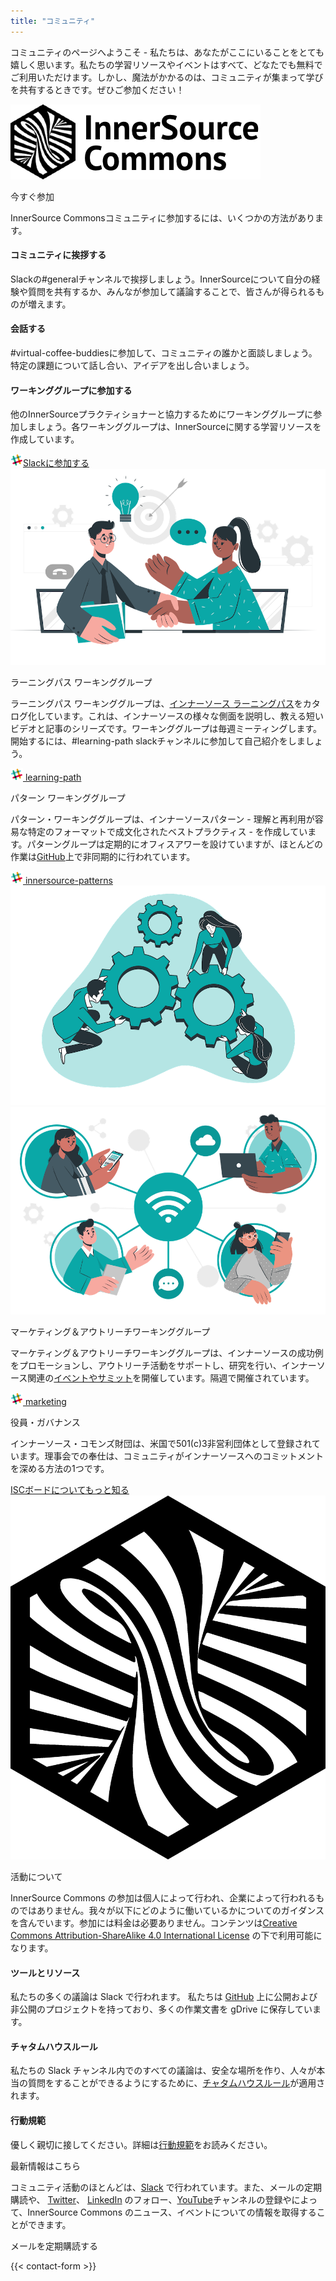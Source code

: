 ```yaml
---
title: "コミュニティ"
---
```


<section class="section">
  <div class="container">
    <div class="row align-items-center">
      <div class="col-md-6 order-2 order-md-1">
        <p>コミュニティのページへようこそ - 私たちは、あなたがここにいることをとても嬉しく思います。私たちの学習リソースやイベントはすべて、どなたでも無料でご利用いただけます。しかし、魔法がかかるのは、コミュニティが集まって学びを共有するときです。ぜひご参加ください！
        </p>
      </div>
      <div class="col-md-6 order-1 order-md-2 mb-4 mb-md-0">
        <img src="/images/logo.png" class="img-fluid">
      </div>
    </div>
  </div>
</section>

<section class="section bg-light">
  <div class="container">
    <div class="row justify-content-center">
      <div class="col-12 text-center mb-4">
        <p class="mt-3 h1">今すぐ参加</p>
        <p>InnerSource Commonsコミュニティに参加するには、いくつかの方法があります。</p>
      </div>
      <div class="col-md-4 col-sm-6 mb-4">
        <div class="feature-card text-center">
          <i class="ti-hand-open mb-3"></i>
          <h4 class="mb-2">コミュニティに挨拶する</h4>
          <p>Slackの#generalチャンネルで挨拶しましょう。InnerSourceについて自分の経験や質問を共有するか、みんなが参加して議論することで、皆さんが得られるものが増えます。</p>
        </div>
      </div>
      <div class="col-md-4 col-sm-6 mb-4">
        <div class="feature-card text-center">
          <i class="ti-comment-alt mb-3"></i>
          <h4 class="mb-2">会話する</h4>
          <p>#virtual-coffee-buddiesに参加して、コミュニティの誰かと面談しましょう。特定の課題について話し合い、アイデアを出し合いましょう。</p>
        </div>
      </div>
      <div class="col-md-4 col-sm-6 mb-4">
        <div class="feature-card text-center">
          <i class="ti-key mb-3"></i>
          <h4 class="mb-2">ワーキンググループに参加する</h4>
          <p>他のInnerSourceプラクティショナーと協力するためにワーキンググループに参加しましょう。各ワーキンググループは、InnerSourceに関する学習リソースを作成しています。</p>
        </div>
      </div>
    </div>
    <div class="row d-flex justify-content-center">
        <a href="/slack" class="btn btn-primary btn-sm"><img src="/images/slack.png" class="pr-2"/>Slackに参加する</a>
  </div>
</section>

<section class="section">
  <div class="container">
    <div class="row align-items-center">
      <div class="col-md-5 mb-4 mb-md-0">
        <div>
         <img src="/images/community/collaboration.png" class="img-fluid">
        </div>
      </div>
      <div class="col-md-6 ">
        <p class="section-title h2">ラーニングパス ワーキンググループ</p>
        <p>ラーニングパス ワーキンググループは、<a href="/learn/learning-path/">インナーソース ラーニングパス</a>をカタログ化しています。これは、インナーソースの様々な側面を説明し、教える短いビデオと記事のシリーズです。ワーキンググループは毎週ミーティングします。開始するには、#learning-path slackチャンネルに参加して自己紹介をしましょう。
        </p>
        <a href="/slack" class="btn btn-primary btn-sm text-lowercase"><img src="/images/slack.png" class="pr-1"/> learning-path</a>
      </div>
    </div>
  </div>
</section>

<section class="section bg-light">
  <div class="container">
    <div class="row align-items-center">
      <div class="col-md-6 order-2 order-md-1">
        <p class="section-title h2">パターン ワーキンググループ</p>
        <p>パターン・ワーキンググループは、インナーソースパターン - 理解と再利用が容易な特定のフォーマットで成文化されたベストプラクティス - を作成しています。パターングループは定期的にオフィスアワーを設けていますが、ほとんどの作業は<a href="https://github.com/InnerSourceCommons/InnerSourcePatterns/" target="_blank">GitHub</a>上で非同期的に行われています。
        </p>
        <a href="/slack" class="btn btn-primary btn-sm text-lowercase"><img src="/images/slack.png" class="pr-1"/> innersource-patterns</a>
      </div>
      <div class="col-md-5 order-1 order-md-2 mb-4 mb-md-0">
        <img src="/images/community/mechanism.png" class="img-fluid">
      </div>
    </div>
  </div>
</section>

<section class="section">
  <div class="container">
    <div class="row align-items-center">
      <div class="col-md-5 mb-4 mb-md-0">
        <div>
         <img src="/images/community/connection.png" class="img-fluid">
        </div>
      </div>
      <div class="col-md-6 ">
        <p class="section-title h2">マーケティング＆アウトリーチワーキンググループ</p>
        <p>マーケティング＆アウトリーチワーキンググループは、インナーソースの成功例をプロモーションし、アウトリーチ活動をサポートし、研究を行い、インナーソース関連の<a href="/events/">イベントやサミット</a>を開催しています。隔週で開催されています。
        </p>
        <a href="/slack" class="btn btn-primary btn-sm text-lowercase"><img src="/images/slack.png" class="pr-1"/> marketing</a>
      </div>
    </div>
  </div>
</section>

<section class="section bg-light">
  <div class="container">
    <div class="row align-items-center">
      <div class="col-md-6 order-2 order-md-1">
        <p class="section-title h2">役員・ガバナンス</p>
        <p>インナーソース・コモンズ財団は、米国で501(c)3非営利団体として登録されています。理事会での奉仕は、コミュニティがインナーソースへのコミットメントを深める方法の1つです。
        </p>
        <a href="/about/board/" class="btn-link">ISCボードについてもっと知る<i class="ti-arrow-right"></i></a>
      </div>
      <div class="col-md-3 offset-md-1 order-1 order-md-2 mb-4 mb-md-0">
        <img src="/images/logo-big.png" class="img-fluid">
      </div>
    </div>
  </div>
</section>

<section class="section">
  <div class="container">
    <div class="row justify-content-center">
      <div class="col-12 text-center">
        <p class="section-title mb-5 mt-3 h1">活動について</p>
        <p>InnerSource Commons の参加は個人によって行われ、企業によって行われるものではありません。我々が以下にどのように働いているかについてのガイダンスを含んでいます。参加には料金は必要ありません。コンテンツは<a href="http://creativecommons.org/licenses/by-sa/4.0/">Creative Commons Attribution-ShareAlike 4.0 International License</a> の下で利用可能になります。</p>
      </div>
      <div class="col-md-4 col-sm-6 mb-4">
        <div class="feature-card text-center bg-light">
          <i class="ti-bookmark-alt mb-3"></i>
          <h4 class="mb-2">ツールとリソース</h4>
          <p>私たちの多くの議論は Slack で行われます。 私たちは <a href="http://github.com/InnerSourceCommons">GitHub</a> 上に公開および非公開のプロジェクトを持っており、多くの作業文書を gDrive に保存しています。
          </p>
        </div>
      </div>
      <div class="col-md-4 col-sm-6 mb-4">
        <div class="feature-card text-center bg-light">
          <i class="ti-comments mb-3"></i>
          <h4 class="mb-2">チャタムハウスルール</h4>
          <p>私たちの Slack チャンネル内でのすべての議論は、安全な場所を作り、人々が本当の質問をすることができるようにするために、<a href="https://www.chathamhouse.org/about-us/chatham-house-rule">チャタムハウスルール</a>が適用されます。</p>
        </div>
      </div>
      <div class="col-md-4 col-sm-6 mb-4">
        <div class="feature-card text-center bg-light">
          <i class="ti-face-smile mb-3"></i>
          <h4 class="mb-2">行動規範</h4>
          <p>優しく親切に接してください。詳細は<a href="/about/codeofconduct/">行動規範</a>をお読みください。</p>
        </div>
      </div>
    </div>
  </div>
</section>

<section class="section-last section">
  <div class="container section-small shadow rounded-lg px-4 bg-light">
    <div class="row align-items-center justify-content-center text-center text-md-left">
      <div class="col-lg-5 col-md-4 mb-4 mb-md-0">
        <a class="twitter-timeline" data-height="500" data-dnt="true" href="https://twitter.com/InnerSourceOrg?ref_src=twsrc%5Etfw"></a> <script async src="https://platform.twitter.com/widgets.js" charset="utf-8"></script>
      </div>
      <div class="col-md-5 offset-md-1">
        <p class="h2 section-title">最新情報はこちら</p>
        <p class="mb-4">
        コミュニティ活動のほとんどは、<a href="https://innersourcecommons-inviter.herokuapp.com/">Slack</a> で行われています。また、メールの定期購読や、 <a href="https://twitter.com/InnerSourceOrg">Twitter</a>、 <a href="https://www.linkedin.com/company/innersourcecommons">LinkedIn</a> のフォロー、<a href="https://www.youtube.com/channel/UCoSPSd6Or4F_vpjo4SmyoEA">YouTube</a>チャンネルの登録やによって、InnerSource Commons のニュース、イベントについての情報を取得することができます。</p>
        <p class="h3 section-title">メールを定期購読する</p>
        {{< contact-form >}}
      </div>
    </div>
  </div>
</section>
